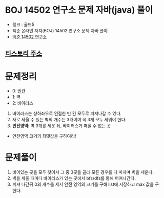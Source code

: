 # BOJ 14502 연구소 문제 자바(java)  풀이
- 랭크 : 골드5
- 백준 온라인 저지(BOJ) 14502 연구소 문제 자바 풀이
- [백준 14502 연구소](https://www.acmicpc.net/problem/14502)

## [티스토리 주소](https://hoho325.tistory.com/)

# 문제정리
* 0: 빈칸
* 1: 벽
* 2: 바이러스
1. 바이러스는 상하좌우로 인접한 빈 칸 모두로 퍼져나갈 수 있다.
2. 새로 세울 수 있는 벽의 개수는 3개이며 꼭 3개 모두 세워야 한다.
3. **안전영역**: 벽 3개를 세운 뒤, 바이러스가 퍼질 수 없는 곳

* 안전영역 크기의 최댓값을 구하여라!

# 문제풀이
1. 비어있는 곳을 모두 찾아서 그 중 3곳을 골라 모든 경우를 다 따지며 벽을 세운다.
2. 벽을 세울 때마다 바이러스가 있는 곳에서 bfs/dfs를 통해 퍼져나간다.
3. 퍼져 나간뒤 0의 개수를 세서 안전 영역의 크기를 구해 list에 저장하고 max 값을 구한다.
